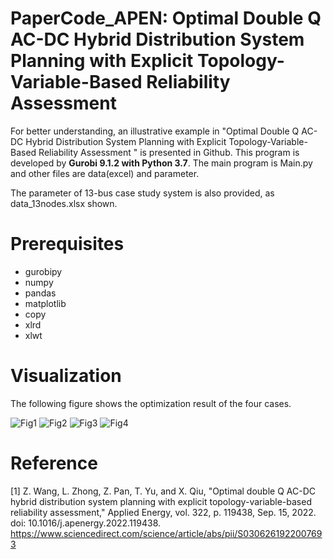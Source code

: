 # PaperCode_APEN: Optimal Double Q AC-DC Hybrid Distribution System Planning with Explicit Topology-Variable-Based Reliability Assessment

For better understanding, an illustrative example in "Optimal Double Q AC-DC Hybrid Distribution System Planning with Explicit Topology-Variable-Based Reliability Assessment
" is presented in Github. This program is developed by **Gurobi 9.1.2 with Python 3.7**. The main program is Main.py and other files are data(excel) and parameter.

The parameter of 13-bus case study system is also provided, as data_13nodes.xlsx shown.

# Prerequisites
* gurobipy  
* numpy 
* pandas
* matplotlib
* copy
* xlrd
* xlwt 

# Visualization 
The following figure shows the optimization result of the four cases.

![Fig1](https://user-images.githubusercontent.com/93502916/139666299-01266d8f-e5f5-49f9-af7c-2a2c0903e622.png)
![Fig2](https://user-images.githubusercontent.com/93502916/139666310-05112d65-bf96-4af3-9653-d1594da91e63.png)
![Fig3](https://user-images.githubusercontent.com/93502916/139666312-8bb2b3bb-b0a1-49f1-b81f-dc4d73b91c29.png)
![Fig4](https://user-images.githubusercontent.com/93502916/139666314-8812ee4f-0766-4cb5-9db6-0e01e68a1b79.png)

# Reference
[1] Z. Wang, L. Zhong, Z. Pan, T. Yu, and X. Qiu, "Optimal double Q AC-DC hybrid distribution system planning with explicit topology-variable-based reliability assessment," Applied Energy, vol. 322, p. 119438, Sep. 15, 2022. doi: 10.1016/j.apenergy.2022.119438.
https://www.sciencedirect.com/science/article/abs/pii/S0306261922007693
